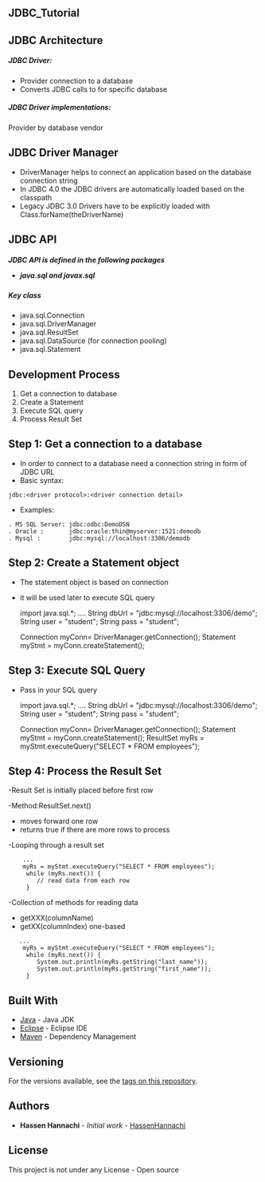 ## JDBC_Tutorial

## JDBC Architecture

<h5>JDBC Driver:</h5>

- Provider connection to a database
- Converts JDBC calls to for specific database
 
<h5>JDBC Driver implementations:</h5>
Provider by database vendor

## JDBC Driver Manager

- DriverManager helps to connect an application based on the database connection string
- In JDBC 4.0 the JDBC drivers are automatically loaded based on the classpath
- Legacy JDBC 3.0 Drivers have to be explicitly loaded with Class.forName(theDriverName)

## JDBC API

<h5>JDBC API is defined in the following packages</5>

- java.sql and javax.sql
  
<h5> Key class </h5>

 - java.sql.Connection
 - java.sql.DriverManager
 - java.sql.ResultSet
 - java.sql.DataSource (for connection pooling)
 - java.sql.Statement
 
## Development Process
 
 1. Get a connection to database
 2. Create a Statement
 3. Execute SQL query
 4. Process Result Set
 
## Step 1: Get a connection to a database
- In order to connect to a database need a connection string in form of JDBC URL
- Basic syntax:

```
jdbc:<driver protocol>:<driver connection detail>
```
  
 - Examples:
 
 ```
 . MS SQL Server: jdbc:odbc:DemoDSN
 . Oracle :       jdbc:oracle:thin@myserver:1521:demodb
 . Mysql :        jdbc:mysql://localhost:3306/demodb
 ```

## Step 2: Create a Statement object
 - The statement object is based on connection
 - it will be used later to execute SQL query
 
    import java.sql.*;
    ....
    String dbUrl = "jdbc:mysql://localhost:3306/demo";
    String user = "student";
    String pass = "student";
    
    Connection myConn= DriverManager.getConnection();
    Statement myStmt = myConn.createStatement();
    
## Step 3: Execute SQL Query
- Pass in your SQL query
     
    import java.sql.*;
    ....
    String dbUrl = "jdbc:mysql://localhost:3306/demo";
    String user = "student";
    String pass = "student";
    
    Connection myConn= DriverManager.getConnection();
    Statement myStmt = myConn.createStatement();
    ResultSet myRs = myStmt.executeQuery("SELECT * FROM employees");
    
## Step 4: Process the Result Set
-Result Set is initially placed before first row

-Method:ResultSet.next()
 - moves forward one row
 - returns true if there are more rows to process

-Looping through a result set

```
    ...
    myRs = myStmt.executeQuery("SELECT * FROM employees");
	 while (myRs.next()) {
		// read data from each row
	 }
```

-Collection of methods for reading data
  - getXXX(columnName)
  - getXX(columnIndex) one-based
 
```
   ...
    myRs = myStmt.executeQuery("SELECT * FROM employees");
	 while (myRs.next()) {
		System.out.println(myRs.getString("last_name"));
		System.out.println(myRs.getString("first_name"));
	 }
```

## Built With

* [Java](https://www.oracle.com/java/) - Java JDK
* [Eclipse](https://www.eclipse.org/) - Eclipse IDE
* [Maven](https://maven.apache.org/) - Dependency Management

## Versioning

For the versions available, see the [tags on this repository](https://github.com/HannachiHassen/project/tags). 

## Authors

* **Hassen Hannachi** - *Initial work* - [HassenHannachi](https://github.com/HannachiHassen)

## License

This project is not under any License - Open source 
  